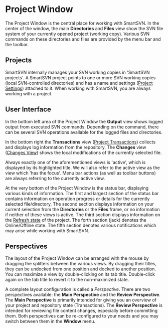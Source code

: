 # Project Window

The Project Window is the central place for working with SmartSVN. In
the center of the window, the main **Directories** and **Files** view
show the SVN file system of your currently opened project (working
copy). Various SVN commands on these directories and files are provided
by the menu bar and the toolbar.

## Projects

SmartSVN internally manages your SVN working copies in 'SmartSVN
projects'. A SmartSVN project points to one or more SVN working copies
(local SVN-controlled directories) and has a name and settings ([Project Settings](http://134.119.46.64:8090/doc/display/SUWIP/Project+Settings#ProjectSettings-project.settings))
attached to it. When working with SmartSVN, you are always working with
a project.

## User Interface

In the bottom left area of the Project Window the **Output** view shows
logged output from executed SVN commands. Depending on the command,
there can be several SVN operations available for the logged files and
directories.

In the bottom right the **Transactions** view ([Project Transactions](Project-Transactions.md#ProjectTransactions-project-transactionsx))
collects and displays log information from the repository. The
**Changes** view ([Changes View](Changes-View.md#ChangesView-mainwindow.change-preview))
shows the local modifications of the currently selected file.

Always exactly one of the aforementioned views is 'active', which is
displayed by its highlighted title. We will also refer to the active
view as the view which 'has the focus'. Menu bar actions (as well as
toolbar buttons) are always referring to the currently active view.

At the very bottom of the Project Window is the status bar, displaying
various kinds of information. The first and largest section of the
status bar contains information on operation progress or details for the
currently selected file/directory. The second section displays
information on your current selection from the **Directories** or the
**Files** frame, or no information if neither of these views is active.
The third section displays information on the [Refresh state](Refresh.md#Refresh-commands.refresh) of the project.
The forth section (jack) denotes the Online/Offline state. The fifth
section denotes various notifications which may arise while working with
SmartSVN.

## Perspectives

The layout of the Project Window can be arranged with the mouse by
dragging the splitters between the various views. By dragging their
titles, they can be undocked from one position and docked to another
position. You can maximize a view by double-clicking on its tab title.
Double-click again on the tab title to revert it to the non-maximized
state.

A complete layout configuration is called a *Perspective*. There are two
perspectives available: the **Main Perspective** and the **Review
Perspective**. The **Main Perspective** is primarily intended for giving
you an overview of your project and repository state (Transactions). The
**Review Perspective** is intended for reviewing file content changes,
especially before committing them. Both perspectives can be
re-configured to your needs and you may switch between them in the
**Window** menu.
